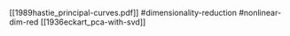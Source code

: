 [[1989hastie_principal-curves.pdf]]
#dimensionality-reduction #nonlinear-dim-red
[[1936eckart_pca-with-svd]]

